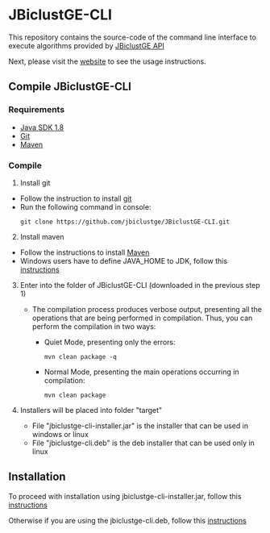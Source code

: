 # JBiclustGE-CLI

This repository contains the source-code of the command line interface to execute algorithms provided by [JBiclustGE API](https://github.com/jbiclustge/JBiclustGE)

Next, please visit the [website](https://jbiclustge.github.io) to see the usage instructions.

## Compile JBiclustGE-CLI
### Requirements
 - [Java SDK 1.8](http://www.oracle.com/technetwork/java/javase/downloads/index.html) 
 - [Git](https://git-scm.com)
 - [Maven](https://maven.apache.org)

### Compile

1. Install git 
  - Follow the instruction to install [git](https://git-scm.com/book/en/v2/Getting-Started-Installing-Git) 
  - Run the following command in console:
       ``` 
       git clone https://github.com/jbiclustge/JBiclustGE-CLI.git
       ```

2. Install maven
  - Follow the instructions to install [Maven](https://maven.apache.org/install.html)
  - Windows users have to define JAVA_HOME to JDK, follow this [instructions](http://roufid.com/no-compiler-is-provided-in-this-environment/)

3. Enter into the folder of JBiclustGE-CLI (downloaded in the previous step 1)
   - The compilation process produces verbose output, presenting all the operations that are being performed in compilation. Thus, you can perform the compilation in two ways:
      - Quiet Mode, presenting only the errors:
           ```
           mvn clean package -q 
           ```
           
      - Normal Mode, presenting the main operations occurring in compilation:
           ```
           mvn clean package 
          ```

3. Installers will be placed into folder "target"
    - File "jbiclustge-cli-installer.jar" is the installer that can be used in windows or linux
    - File "jbiclustge-cli.deb" is the deb installer that can be used only in linux

## Installation

To proceed with installation using jbiclustge-cli-installer.jar, follow this [instructions](https://jbiclustge.github.io/configs/download/#windows-and-linux-jar-installer_1)

Otherwise if you are using the jbiclustge-cli.deb, follow this [instructions](https://jbiclustge.github.io/configs/download/#linux-deb-installer_1)



